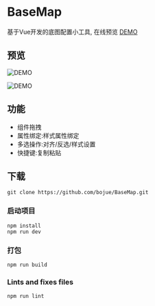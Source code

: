 # BaseMap

基于Vue开发的底图配置小工具, 在线预览 [DEMO](https://bojue.github.io/BaseMap/dist/)

## 预览

![DEMO](https://github.com/bojue/BaseMap/blob/master/src/assets/demo.png)

![DEMO](https://github.com/bojue/BaseMap/blob/master/src/assets/other.png)

## 功能
- 组件拖拽
- 属性绑定:样式属性绑定
- 多选操作:对齐/反选/样式设置
- 快捷键:复制粘贴

## 下载
```
git clone https://github.com/bojue/BaseMap.git
```

### 启动项目
```
npm install
npm run dev 
```

### 打包
```
npm run build
```

### Lints and fixes files
```
npm run lint
```
